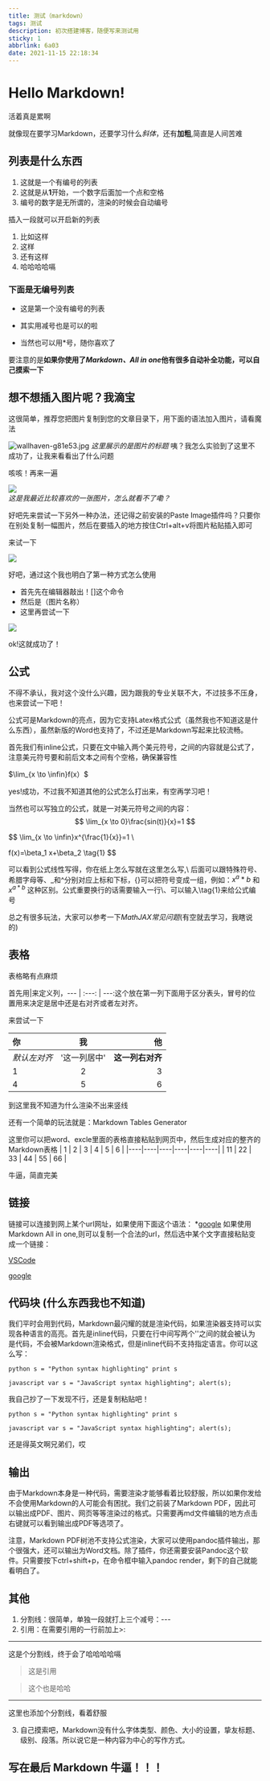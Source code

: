 ```yaml
---
title: 测试（markdown）
tags: 测试
description: 初次搭建博客，随便写来测试用
sticky: 1
abbrlink: 6a03
date: 2021-11-15 22:18:34
---
```

# Hello Markdown!
活着真是累啊

就像现在要学习Markdown，还要学习什么*斜体*，还有**加粗**,简直是人间苦难


## 列表是什么东西
1. 这就是一个有编号的列表
2. 这就是从**1**开始，一个数字后面加一个点和空格
5. 编号的数字是无所谓的，渲染的时候会自动编号

插入一段就可以开启新的列表
1. 比如这样
2. 这样
3. 还有这样
4. 哈哈哈哈嗝


### 下面是无编号列表
+ 这是第一个没有编号的列表
- 其实用减号也是可以的啦
* 当然也可以用*号，随你喜欢了

要注意的是**如果你使用了*Markdown、All in one*他有很多自动补全功能，可以自己摸索一下**


## 想不想插入图片呢？我滴宝
这很简单，推荐您把图片复制到您的文章目录下，用下面的语法加入图片，请看魔法

![wallhaven-g81e53.jpg](image.jpg)
*这里展示的是图片的标题*
咦？我怎么实验到了这里不成功了，让我来看看出了什么问题

咳咳！再来一遍

![](wallhaven-g81e53.jpg)  
*这是我最近比较喜欢的一张图片，怎么就看不了嘞？*

好吧先来尝试一下另外一种办法，还记得之前安装的Paste Image插件吗？只要你在别处复制一幅图片，然后在要插入的地方按住Ctrl+alt+v将图片粘贴插入即可

来试一下

![](2021-11-14-22-57-05.png)

好吧，通过这个我也明白了第一种方式怎么使用
+ 首先先在编辑器敲出！[]这个命令
+ 然后是（图片名称）
+ 这里再尝试一下

![](wallhaven-g81e53.jpg)

ok!这就成功了！
## 公式
不得不承认，我对这个没什么兴趣，因为跟我的专业关联不大，不过技多不压身，也来尝试一下吧！

公式可是Markdown的亮点，因为它支持Latex格式公式（虽然我也不知道这是什么东西），虽然新版的Word也支持了，不过还是Markdown写起来比较流畅。

首先我们有inline公式，只要在文中输入两个美元符号，之间的内容就是公式了，注意美元符号要和前后文本之间有个空格，确保兼容性

 $\lim_{x \to \infin}f(x）$

yes!成功，不过我不知道其他的公式怎么打出来，有空再学习吧！

当然也可以写独立的公式，就是一对美元符号之间的内容：
$$
\lim_{x \to 0}\frac{sin(t)}{x}=1
$$

$$
\lim_{x \to \infin}x^{\frac{1}{x}}=1
\\

f(x)=\beta_1 x+\beta_2
\tag{1}
$$

可以看到公式线性写得，你在纸上怎么写就在这里怎么写,\ 后面可以跟特殊符号、希腊字母等、_和^分别对应上标和下标，{}可以把符号变成一组，例如：$x^a*b$ 和 $x^{a*b}$ 这种区别。公式重要换行的话需要输入一行\\、可以输入\tag{1}来给公式编号

总之有很多玩法，大家可以参考一下*MathJAX常见问题*(有空就去学习，我瞎说的)

## 表格
表格略有点麻烦

首先用|来定义列，--- | :---: | ---:这个放在第一列下面用于区分表头，冒号的位置用来决定是居中还是右对齐或者左对齐。

来尝试一下

你 | 我 | 他
:--- | :---: | ---:
*默认左对齐* | '这一列居中' | **这一列右对齐**
1 | 2 | 3
4 | 5 | 6

到这里我不知道为什么渲染不出来竖线

还有一个简单的玩法就是：Markdown Tables Generator

这里你可以把word、excle里面的表格直接粘贴到网页中，然后生成对应的整齐的Markdown表格
| 1  | 2  | 3  | 4  | 5  | 6  |
|----|----|----|----|----|----|
| 11 | 22 | 33 | 44 | 55 | 66 |

牛逼，简直完美

## 链接
链接可以连接到网上某个url网址，如果使用下面这个语法：
*[google](https://www.google.com/)
如果使用Markdown All in one,则可以复制一个合法的url，然后选中某个文字直接粘贴变成一个链接：

[VSCode](http://lafew.xyz/)

[google](http://lafew.xyz/)
## 代码块 (什么东西我也不知道)
我们平时会用到代码，Markdown最闪耀的就是渲染代码，如果渲染器支持可以实现各种语言的高亮。首先是inline代码，只要在行中间写两个''之间的就会被认为是代码，不会被Markdown渲染格式，但是inline代码不支持指定语言。你可以这么写：

`python
s = "Python syntax highlighting"
print s
`

`javascript
var s = "JavaScript syntax highlighting";
alert(s);
`

我自己抄了一下发现不行，还是复制粘贴吧！

`python
s = "Python syntax highlighting"
print s
`

`javascript
var s = "JavaScript syntax highlighting";
alert(s);
`

还是得英文啊兄弟们，哎

## 输出
由于Markdown本身是一种代码，需要渲染才能够看着比较舒服，所以如果你发给不会使用Markdown的人可能会有困扰。我们之前装了Markdown PDF，因此可以输出成PDF、图片、网页等等渲染过的格式。只需要再md文件编辑的地方点击右键就可以看到输出成PDF等选项了。

注意，Markdown PDF树池不支持公式渲染，大家可以使用pandoc插件输出，那个很强大，还可以输出为Word文档。除了插件，你还需要安装Pandoc这个软件。只需要按下ctrl+shift+p，在命令框中输入pandoc render，剩下的自己就能看明白了。

## 其他
1. 分割线：很简单，单独一段就打上三个减号：---
2. 引用：在需要引用的一行前加上>:

---
这是个分割线，终于会了哈哈哈哈嗝


>这是引用

>这个也是哈哈

---
这里也添加个分割线，看着舒服

3. 自己摸索吧，Markdown没有什么字体类型、颜色、大小的设置，挚友标题、级别、段落。所以说它是一种内容为中心的写作方式。

## 写在最后 Markdown 牛逼！！！
